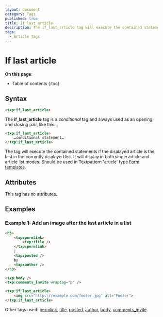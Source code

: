 ```yaml
---
layout: document
category: Tags
published: true
title: If last article
description: The if_last_article tag will execute the contained statements if the displayed article is the last in the list.
tags:
  - Article tags
---
```


# If last article

**On this page**:

* Table of contents
{:toc}

## Syntax

~~~ html
<txp:if_last_article>
~~~

The **if_last_article** tag is a *conditional* tag and always used as an opening and closing pair, like this…

~~~ html
<txp:if_last_article>
    …conditional statement…
</txp:if_last_article>
~~~

The tag will execute the contained statements if the displayed article is the last in the currently displayed list. It will display in both single article and article list modes. Should be used in Textpattern 'article' type [Form templates](https://docs.textpattern.com/themes/form-templates-explained).

## Attributes

This tag has no attributes.

## Examples

### Example 1: Add an image after the last article in a list

~~~ html
<h3>
    <txp:permlink>
        <txp:title />
    </txp:permlink>
    |
    <txp:posted />
    by
    <txp:author />
</h3>

<txp:body />
<txp:comments_invite wraptag="p" />

<txp:if_last_article>
    <img src="https://example.com/footer.jpg" alt="Footer">
</txp:if_last_article>
~~~

Other tags used: [permlink](permlink), [title](title), [posted](posted), [author](author), [body](body), [comments_invite](comments_invite).
